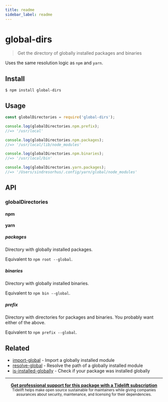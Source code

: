 ```yaml
---
title: readme
sidebar_label: readme
---
```

# global-dirs

> Get the directory of globally installed packages and binaries

Uses the same resolution logic as `npm` and `yarn`.

## Install

```
$ npm install global-dirs
```

## Usage

```js
const globalDirectories = require('global-dirs');

console.log(globalDirectories.npm.prefix);
//=> '/usr/local'

console.log(globalDirectories.npm.packages);
//=> '/usr/local/lib/node_modules'

console.log(globalDirectories.npm.binaries);
//=> '/usr/local/bin'

console.log(globalDirectories.yarn.packages);
//=> '/Users/sindresorhus/.config/yarn/global/node_modules'
```

## API

### globalDirectories

#### npm
#### yarn

##### packages

Directory with globally installed packages.

Equivalent to `npm root --global`.

##### binaries

Directory with globally installed binaries.

Equivalent to `npm bin --global`.

##### prefix

Directory with directories for packages and binaries. You probably want either of the above.

Equivalent to `npm prefix --global`.

## Related

- [import-global](https://github.com/sindresorhus/import-global) - Import a globally installed module
- [resolve-global](https://github.com/sindresorhus/resolve-global) - Resolve the path of a globally installed module
- [is-installed-globally](https://github.com/sindresorhus/is-installed-globally) - Check if your package was installed globally

---

<div align="center">
	<b>
		<a href="https://tidelift.com/subscription/pkg/npm-global-dirs?utm_source=npm-global-dirs&utm_medium=referral&utm_campaign=readme">Get professional support for this package with a Tidelift subscription</a>
	</b>
	<br>
	<sub>
		Tidelift helps make open source sustainable for maintainers while giving companies<br>assurances about security, maintenance, and licensing for their dependencies.
	</sub>
</div>

